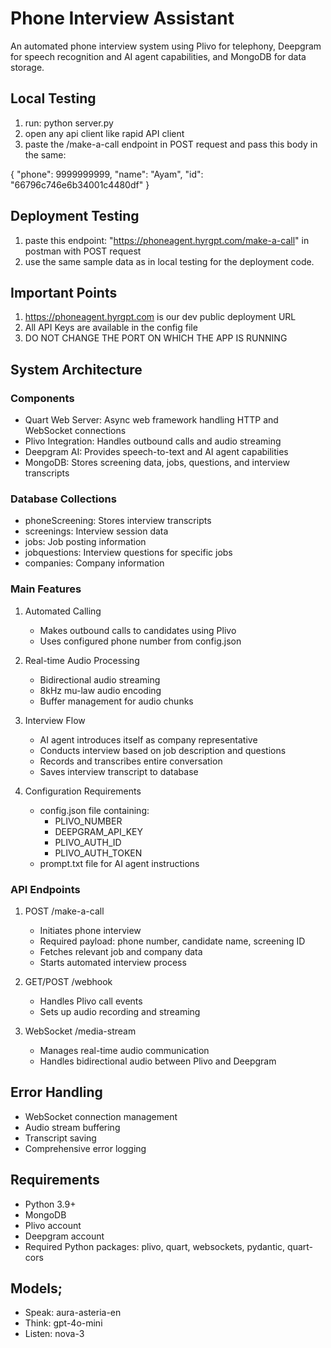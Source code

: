 # Phone Interview Assistant

An automated phone interview system using Plivo for telephony, Deepgram for speech recognition and AI agent capabilities, and MongoDB for data storage.

## Local Testing

1. run: python server.py
2. open any api client like rapid API client
3. paste the /make-a-call endpoint in POST request and pass this body in the same:

{
  "phone": 9999999999,
  "name": "Ayam",
  "id": "66796c746e6b34001c4480df"
}

## Deployment Testing

1. paste this endpoint: "https://phoneagent.hyrgpt.com/make-a-call" in postman with POST request
2. use the same sample data as in local testing for the deployment code.

## Important Points

1. https://phoneagent.hyrgpt.com is our dev public deployment URL
2. All API Keys are available in the config file
3. DO NOT CHANGE THE PORT ON WHICH THE APP IS RUNNING

## System Architecture

### Components
- Quart Web Server: Async web framework handling HTTP and WebSocket connections
- Plivo Integration: Handles outbound calls and audio streaming
- Deepgram AI: Provides speech-to-text and AI agent capabilities
- MongoDB: Stores screening data, jobs, questions, and interview transcripts

### Database Collections
- phoneScreening: Stores interview transcripts
- screenings: Interview session data
- jobs: Job posting information
- jobquestions: Interview questions for specific jobs
- companies: Company information

### Main Features

1. Automated Calling
   - Makes outbound calls to candidates using Plivo
   - Uses configured phone number from config.json

2. Real-time Audio Processing
   - Bidirectional audio streaming
   - 8kHz mu-law audio encoding
   - Buffer management for audio chunks

3. Interview Flow
   - AI agent introduces itself as company representative
   - Conducts interview based on job description and questions
   - Records and transcribes entire conversation
   - Saves interview transcript to database

4. Configuration Requirements
   - config.json file containing:
     - PLIVO_NUMBER
     - DEEPGRAM_API_KEY
     - PLIVO_AUTH_ID
     - PLIVO_AUTH_TOKEN
   - prompt.txt file for AI agent instructions

### API Endpoints

1. POST /make-a-call
   - Initiates phone interview
   - Required payload: phone number, candidate name, screening ID
   - Fetches relevant job and company data
   - Starts automated interview process

2. GET/POST /webhook
   - Handles Plivo call events
   - Sets up audio recording and streaming

3. WebSocket /media-stream
   - Manages real-time audio communication
   - Handles bidirectional audio between Plivo and Deepgram

## Error Handling
- WebSocket connection management
- Audio stream buffering
- Transcript saving
- Comprehensive error logging

## Requirements
- Python 3.9+
- MongoDB
- Plivo account
- Deepgram account
- Required Python packages: plivo, quart, websockets, pydantic, quart-cors

## Models;
- Speak: aura-asteria-en
- Think: gpt-4o-mini
- Listen: nova-3